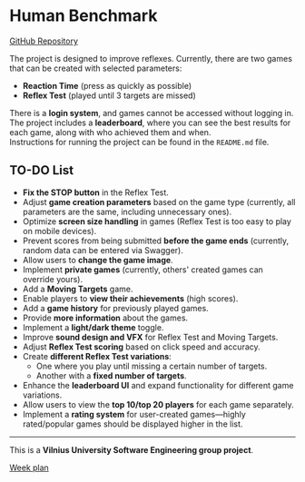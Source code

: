 # Human Benchmark  

[GitHub Repository](https://github.com/Edvinas11/human-benchmark)  

The project is designed to improve reflexes. Currently, there are two games that can be created with selected parameters:  
- **Reaction Time** (press as quickly as possible)  
- **Reflex Test** (played until 3 targets are missed)  

There is a **login system**, and games cannot be accessed without logging in. The project includes a **leaderboard**, where you can see the best results for each game, along with who achieved them and when.  
Instructions for running the project can be found in the `README.md` file.  

## TO-DO List  
- **Fix the STOP button** in the Reflex Test.  
- Adjust **game creation parameters** based on the game type (currently, all parameters are the same, including unnecessary ones).  
- Optimize **screen size handling** in games (Reflex Test is too easy to play on mobile devices).  
- Prevent scores from being submitted **before the game ends** (currently, random data can be entered via Swagger).  
- Allow users to **change the game image**.  
- Implement **private games** (currently, others' created games can override yours).  
- Add a **Moving Targets** game.  
- Enable players to **view their achievements** (high scores).  
- Add a **game history** for previously played games.  
- Provide **more information** about the games.  
- Implement a **light/dark theme** toggle.  
- Improve **sound design and VFX** for Reflex Test and Moving Targets.  
- Adjust **Reflex Test scoring** based on click speed and accuracy.  
- Create **different Reflex Test variations**:  
  - One where you play until missing a certain number of targets.  
  - Another with a **fixed number of targets**.  
- Enhance the **leaderboard UI** and expand functionality for different game variations.  
- Allow users to view the **top 10/top 20 players** for each game separately.  
- Implement a **rating system** for user-created games—highly rated/popular games should be displayed higher in the list.  

---  

This is a **Vilnius University Software Engineering group project**.  

[Week plan](WeekPlan.md)
